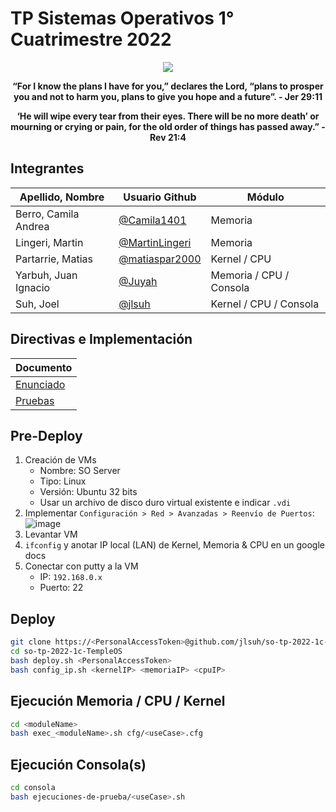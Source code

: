 # TP Sistemas Operativos 1° Cuatrimestre 2022

<p align="center">
    <img src="https://user-images.githubusercontent.com/38252227/179381955-12534079-9667-4b02-87ce-208a9b8cbafd.png">
</p>

<p align="center">
    <strong>
        “For I know the plans I have for you,” declares the Lord, “plans to prosper you and not to harm you, plans to give you hope and a future”. - Jer 29:11
    </strong>
</p>

<p align="center">
    <strong>
        ‘He will wipe every tear from their eyes. There will be no more death’ or mourning or crying or pain, for the old order of things has passed away.” - Rev 21:4
    </strong>
</p>

## Integrantes
| Apellido, Nombre     | Usuario Github                                     | Módulo                  |
| -------------------- | -------------------------------------------------- | ----------------------- |
| Berro, Camila Andrea | [@Camila1401](https://github.com/Camila1401)       | Memoria                 |
| Lingeri, Martin      | [@MartinLingeri](https://github.com/MartinLingeri) | Memoria                 |
| Partarrie, Matias    | [@matiaspar2000](https://github.com/matiaspar2000) | Kernel / CPU            |
| Yarbuh, Juan Ignacio | [@Juyah](https://github.com/Juyah)                 | Memoria / CPU / Consola |
| Suh, Joel            | [@jlsuh](https://github.com/jlsuh)                 | Kernel / CPU / Consola  |

## Directivas e Implementación
| Documento                                                                                         |
| ------------------------------------------------------------------------------------------------- |
| [Enunciado](https://docs.google.com/document/d/17WP76Vsi6ZrYlpYT8xOPXzLf42rQgtyKsOdVkyL5Jj0/edit) |
| [Pruebas](https://docs.google.com/document/d/1SBBTCweMCiBg6TPTt7zxdinRh4ealRasbu0bVlkty5o/edit#)  |

## Pre-Deploy
1. Creación de VMs
    - Nombre: SO Server
    - Tipo: Linux
    - Versión: Ubuntu 32 bits
    - Usar un archivo de disco duro virtual existente e indicar `.vdi`
2. Implementar `Configuración > Red > Avanzadas > Reenvío de Puertos`:
    ![image](https://user-images.githubusercontent.com/38252227/179384699-a7157de7-a668-4c96-b104-7ef7cb74bd46.png)
3. Levantar VM
4. `ifconfig` y anotar IP local (LAN) de Kernel, Memoria & CPU en un google docs
5. Conectar con putty a la VM
    - IP: `192.168.0.x`
    - Puerto: 22

## Deploy
```bash
git clone https://<PersonalAccessToken>@github.com/jlsuh/so-tp-2022-1c-TempleOS.git
cd so-tp-2022-1c-TempleOS
bash deploy.sh <PersonalAccessToken>
bash config_ip.sh <kernelIP> <memoriaIP> <cpuIP>
```

## Ejecución Memoria / CPU / Kernel
```bash
cd <moduleName>
bash exec_<moduleName>.sh cfg/<useCase>.cfg
```

## Ejecución Consola(s)
```bash
cd consola
bash ejecuciones-de-prueba/<useCase>.sh
```
